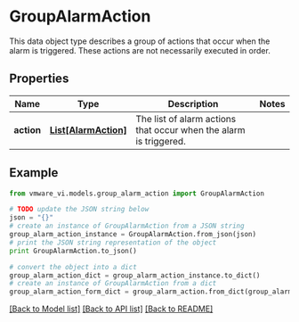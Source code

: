 # GroupAlarmAction

This data object type describes a group of actions that occur when the alarm is triggered.  These actions are not necessarily executed in order. 

## Properties
Name | Type | Description | Notes
------------ | ------------- | ------------- | -------------
**action** | [**List[AlarmAction]**](AlarmAction.md) | The list of alarm actions that occur when the alarm is triggered.  | 

## Example

```python
from vmware_vi.models.group_alarm_action import GroupAlarmAction

# TODO update the JSON string below
json = "{}"
# create an instance of GroupAlarmAction from a JSON string
group_alarm_action_instance = GroupAlarmAction.from_json(json)
# print the JSON string representation of the object
print GroupAlarmAction.to_json()

# convert the object into a dict
group_alarm_action_dict = group_alarm_action_instance.to_dict()
# create an instance of GroupAlarmAction from a dict
group_alarm_action_form_dict = group_alarm_action.from_dict(group_alarm_action_dict)
```
[[Back to Model list]](../README.md#documentation-for-models) [[Back to API list]](../README.md#documentation-for-api-endpoints) [[Back to README]](../README.md)


